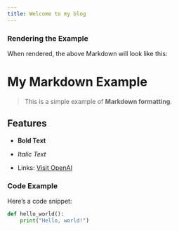 ```yaml
---
title: Welcome to my blog
---
```



### Rendering the Example  

When rendered, the above Markdown will look like this:  

# My Markdown Example  

>This is a simple example of **Markdown formatting**.  

## Features  

- **Bold Text**  
+ *Italic Text*  
* Links: [Visit OpenAI](https://www.openai.com)  

### Code Example  

Here’s a code snippet:  

```python  
def hello_world():  
    print("Hello, world!")  
